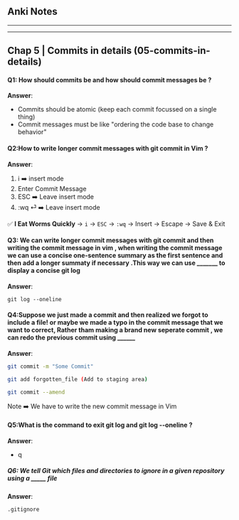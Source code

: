## Anki Notes 



------



------

## Chap 5 | Commits in details (05-commits-in-details)

#### Q1: How should commits be and how should commit messages be ? 

**Answer**:

- Commits should be atomic (keep each commit focussed on a single thing)
- Commit messages must be like "ordering the code base to change behavior"

#### Q2:How to write longer commit messages with git commit in Vim ? 

**Answer**:

1. i ➡️ insert mode 
2. Enter Commit Message 
3. ESC ➡️ Leave insert mode
4. :wq ⏎ ➡️ Leave insert mode 

✅ **I Eat Worms Quickly**
 → `i` → `ESC` → `:wq`
 → Insert → Escape → Save & Exit

#### Q3: We can write longer commit messages with git commit and then writing the commit message in vim , when writing the commit message we can use a concise one-sentence summary as the first sentence and then add a longer summaty if necessary .This way we can use _______ to display a concise git log 

**Answer**:

`git log --oneline`

#### Q4:Suppose we just made a commit and then realized we forgot to include a file! or maybe we made a typo in the commit message that we want to correct, Rather tham making a brand new seperate commit , we can redo the previous commit using ______

**Answer**:

```bash
git commit -m "Some Commit"

git add forgotten_file (Add to staging area)

git commit --amend
```

 Note ➡️ We have to write the new commit message in Vim

#### Q5:What is the command to exit git log and git log --oneline ? 

**Answer**:

- q 

##### Q6: We tell Git which files and directories to ignore in a given repository using a _____ file 

**Answer**: 

`.gitignore`
